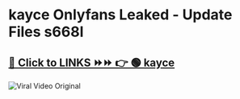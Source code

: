 
 # kayce Onlyfans Leaked - Update Files s668l

## <h2><a href="https://clipsfans.com/kayce&ref=git">🔗 Click to LINKS ⏩⏩ 👉 🟢 kayce </a></h2>

<a href="https://clipsfans.com/kayce&ref=git" rel="nofollow" data-target="animated-image.originalLink"><img src="https://i.ibb.co.com/xMMVF88/686577567.gif" alt="Viral Video Original" style="max-width: 100%; display: inline-block;" data-target="animated-image.originalImage"></a>

